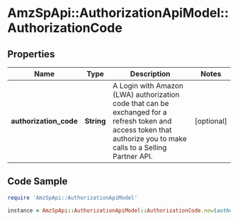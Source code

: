 # AmzSpApi::AuthorizationApiModel::AuthorizationCode

## Properties

Name | Type | Description | Notes
------------ | ------------- | ------------- | -------------
**authorization_code** | **String** | A Login with Amazon (LWA) authorization code that can be exchanged for a refresh token and access token that authorize you to make calls to a Selling Partner API. | [optional] 

## Code Sample

```ruby
require 'AmzSpApi::AuthorizationApiModel'

instance = AmzSpApi::AuthorizationApiModel::AuthorizationCode.new(authorization_code: null)
```



